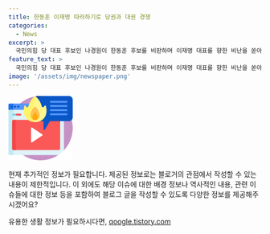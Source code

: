 ```yaml
---
title: 한동훈 이재명 따라하기로 당권과 대권 경쟁
categories:
  - News
excerpt: >
  국민의힘 당 대표 후보인 나경원이 한동훈 후보를 비판하며 이재명 대표를 향한 비난을 쏟아냈다. 그는 한동훈 후보의 대선 출마 의지를 지지하면서도 대표직에서 물러나지 않는다면 한재명이 될 것이라고 주장했다. 이에 대해 나 후보는 대권주자 당 대표가 위험하다며, 현직 대통령과 충돌할 수밖에 없다고 우려했다. 그의 발언은 국민의힘 내에서도 논란이 되고 있다.
feature_text: >
  국민의힘 당 대표 후보인 나경원이 한동훈 후보를 비판하며 이재명 대표를 향한 비난을 쏟아냈다. 그는 한동훈 후보의 대선 출마 의지를 지지하면서도 대표직에서 물러나지 않는다면 한재명이 될 것이라고 주장했다. 이에 대해 나 후보는 대권주자 당 대표가 위험하다며, 현직 대통령과 충돌할 수밖에 없다고 우려했다. 그의 발언은 국민의힘 내에서도 논란이 되고 있다.
image: '/assets/img/newspaper.png'
---
```


<p><img src="/assets/img/news.png" alt="rentncar 속보" /></p>

<p>현재 추가적인 정보가 필요합니다. 제공된 정보로는 블로거의 관점에서 작성할 수 있는 내용이 제한적입니다. 이 외에도 해당 이슈에 대한 배경 정보나 역사적인 내용, 관련 이슈들에 대한 정보 등을 포함하여 블로그 글을 작성할 수 있도록 다양한 정보를 제공해주시겠어요?</p>
유용한 생활 정보가 필요하시다면, <a href="https://qoogle.tistory.com" rel="dofollow">qoogle.tistory.com</a>


